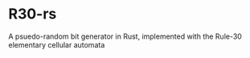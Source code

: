 # R30-rs
A psuedo-random bit generator in Rust, implemented with the Rule-30 elementary cellular automata
